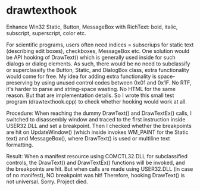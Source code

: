 # drawtexthook
Enhance Win32 Static, Button, MessageBox with RichText: bold, italic, subscript, superscript, color etc.

For scientific programs, users often need indices = subscriups for static text (describing edit boxes), checkboxes, MessageBox etc. One solution would be API hooking of DrawText() which is generally used inside for such dialogs or dialog elements. As such, there would be no need to subclassify or superclassify the Button, Static, and DialogBox class, extra functionality would come for free.
My idea for adding extra functionality is space-preserving by using unused control codes between 0x01 and 0x1F. No RTF, it's harder to parse and string-space wasting. No HTML for the same reason. But that are implementation details.
So I wrote this small test program (drawtexthook.cpp) to check whether hooking would work at all.

Procedure: When reaching the dummy DrawText() and DrawTextEx() calls, I switched to disassembly window and traced to the first instruction inside USER32.DLL and set a breakpoint. Then I checked whether the breakpoints are hit on UpdateWindow() (which inside invokes WM_PAINT for the Static text) and MessageBox(), where DrawText() is used or multiline text formatting.

Result: When a manifest resource using COMCTL32.DLL for subclassified controls, the DrawText() and DrawTextEx() functions will be invoked, and the breakpoints are hit. But when calls are made using USER32.DLL (in case of no manifest), NO breakpoint was hit!
Therefore, hooking DrawText() is not universal. Sorry. Project died.
